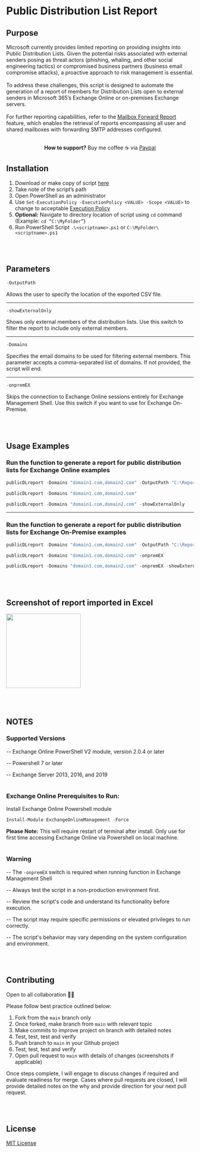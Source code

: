# Public Distribution List Report

## Purpose 

Microsoft currently provides limited reporting on providing insights into Public Distribution Lists. Given the potential risks associated with external senders posing as threat actors (phishing, whaling, and other social engineering tactics) or compromised business partners (business email compromise attacks), a proactive approach to risk management is essential. 
<br></br>
To address these challenges, this script is designed to automate the generation of a report of members for Distribution Lists open to external senders in Microsoft 365’s Exchange Online or on-premises Exchange servers.
<br></br>
For further reporting capabilities, refer to the [Mailbox Forward Report](https://github.com/lev2pr0/mailboxforwardreport) feature, which enables the retrieval of reports encompassing all user and shared mailboxes with forwarding SMTP addresses configured.
<br></br>

<p align="center" 
 
 **How to support?** Buy me coffee ☕️ via [Paypal](https://www.paypal.com/donate/?business=E7G9HLW2WPV22&no_recurring=1&item_name=Empowering+all+to+achieve+success+through+technology.%0A&currency_code=USD)

</p>

## Installation 

1. Download or make copy of script [here](https://github.com/lev2pr0/publicDLreport/blob/main/publicDLreport.ps1)
2. Take note of the script’s path
3. Open PowerShell as an administrator
4. Use ```Set-ExecutionPolicy -ExecutionPolicy <VALUE> -Scope <VALUE>``` to change to acceptable [Execution Policy](https://learn.microsoft.com/en-us/powershell/module/microsoft.powershell.security/set-executionpolicy?view=powershell-7.5#-executionpolicy)
5. **Optional:** Navigate to directory location of script using ```cd``` command (Example: ```cd “C:\MyFolder”```)
6. Run PowerShell Script ```.\<scriptname>.ps1``` or ```C:\MyFolder\<scriptname>.ps1```

<br></br>
## Parameters 

```powershell
-OutputPath
```
Allows the user to specify the location of the exported CSV file.

---

```powershell
-showExternalOnly
```
Shows only external members of the distribution lists. Use this switch to filter the report to include only external members.

---

```powershell
-Domains
```
Specifies the email domains to be used for filtering external members. This parameter accepts a comma-separated list of domains. If not provided, the script will end.

---

```powershell
-onpremEX
```
Skips the connection to Exchange Online sessions entirely for Exchange Management Shell. Use this switch if you want to use for Exchange On-Premise.

<br></br>
## Usage Examples

### Run the function to generate a report for public distribution lists for Exchange Online examples
```powershell
publicDLreport -Domains "domain1.com,domain2.com" -OutputPath "C:\Reports"
```
```powershell
publicDLreport -Domains "domain1.com,domain2.com"
```
```powershell
publicDLreport -Domains "domain1.com,domain2.com" -showExternalOnly
```

---

### Run the function to generate a report for public distribution lists for Exchange On-Premise examples
```powershell
publicDLreport -Domains "domain1.com,domain2.com" -OutputPath "C:\Reports" -onpremEX 
```
```powershell
publicDLreport -Domains "domain1.com,domain2.com" -onpremEX
```
```powershell
publicDLreport -Domains "domain1.com,domain2.com" -onpremEX -showExternalOnly
```

<br></br>
## Screenshot of report imported in Excel

<img src="https://media2.giphy.com/media/v1.Y2lkPTc5MGI3NjExOGlmcmhqeWZkejFnZHV3MnU2MTIxYjczNW9ldTJmdm1leDdsaXR4YyZlcD12MV9pbnRlcm5hbF9naWZfYnlfaWQmY3Q9Zw/vR1dPIYzQmkRzLZk2w/giphy.gif" width="200" height="200" />

<br></br>
## NOTES

### Supported Versions

-- Exchange Online PowerShell V2 module, version 2.0.4 or later

-- Powershell 7 or later

-- Exchange Server 2013, 2016, and 2019

#

### Exchange Online Prerequisites to Run: 

Install Exchange Online Powershell module
```powershell
Install-Module ExchangeOnlineManagement -Force
```
**Please Note:** This will require restart of terminal after install. Only use for first time accessing Exchange Online via Powershell on local machine.

#

### Warning
-- The  ```-onpremEX``` switch is required when running function in Exchange Management Shell


-- Always test the script in a non-production environment first.


-- Review the script's code and understand its functionality before execution.


-- The script may require specific permissions or elevated privileges to run correctly.


-- The script's behavior may vary depending on the system configuration and environment.

<br></br>
## Contributing
 
Open to all collaboration 🙏🏽

Please follow best practice outlined below:

1. Fork from the ```main``` branch only
2. Once forked, make branch from ```main``` with relevant topic
3. Make commits to improve project on branch with detailed notes
4. Test, test, test and verify
5. Push branch to ```main``` in your Github project
6. Test, test, test and verify
7. Open pull request to ```main``` with details of changes (screenshots if applicable)

Once steps complete, I will engage to discuss changes if required and evaluate readiness for merge. Cases where pull requests are closed, I will provide detailed notes on the why and provide direction for your next pull request.

<br></br>
## License

[MIT License](https://choosealicense.com/licenses/mit/)
